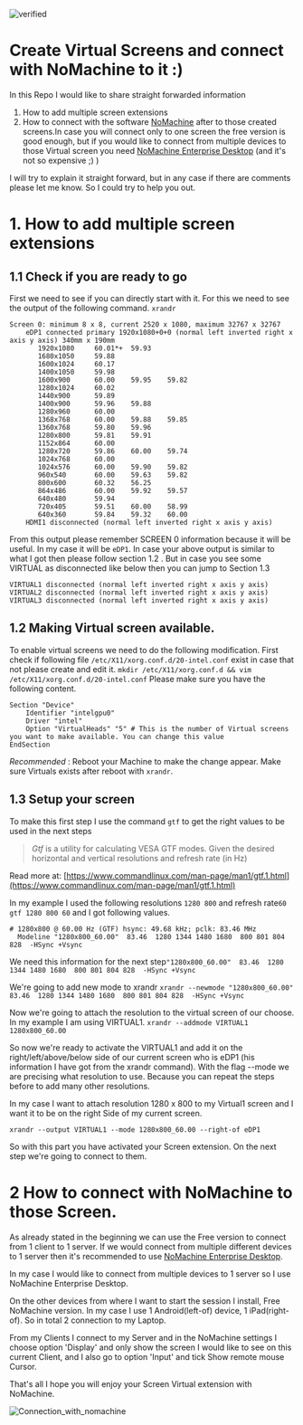 ![verified](https://badgen.net/badge/verified/ubunt16.04/green)

# Create Virtual Screens and connect with NoMachine to it :)

In this Repo I would like to share straight forwarded information 
1. How to add multiple screen extensions
2. How to connect with the software [NoMachine](https://nomachine.com) after to those created screens.In case you will connect only to one screen the free version is good enough, but if you would like to connect from multiple devices to those Virtual screen you need [NoMachine Enterprise Desktop](https://www.nomachine.com/enterprise-desktop) (and it's not so expensive ;) )

I will try to explain it straight forward, but in any case if there are comments please let me know.
So I could try to help you out.

# 1. How to add multiple screen extensions
## 1.1 Check if you are ready to go
First we need to see if you can directly start with it. For this we need to see the output of the following command.
`xrandr`

    Screen 0: minimum 8 x 8, current 2520 x 1080, maximum 32767 x 32767
        eDP1 connected primary 1920x1080+0+0 (normal left inverted right x axis y axis) 340mm x 190mm
           1920x1080     60.01*+  59.93  
           1680x1050     59.88  
           1600x1024     60.17  
           1400x1050     59.98  
           1600x900      60.00    59.95    59.82  
           1280x1024     60.02  
           1440x900      59.89  
           1400x900      59.96    59.88  
           1280x960      60.00  
           1368x768      60.00    59.88    59.85  
           1360x768      59.80    59.96  
           1280x800      59.81    59.91  
           1152x864      60.00  
           1280x720      59.86    60.00    59.74  
           1024x768      60.00  
           1024x576      60.00    59.90    59.82  
           960x540       60.00    59.63    59.82  
           800x600       60.32    56.25  
           864x486       60.00    59.92    59.57  
           640x480       59.94  
           720x405       59.51    60.00    58.99  
           640x360       59.84    59.32    60.00  
        HDMI1 disconnected (normal left inverted right x axis y axis)

From this output please remember SCREEN 0 information because it will be useful. In my case it will be `eDP1`.
In case your above output is similar to what I got then please follow section 1.2 .
But in case you see some VIRTUAL as disconnected like below then you can jump to Section  1.3

    VIRTUAL1 disconnected (normal left inverted right x axis y axis)
    VIRTUAL2 disconnected (normal left inverted right x axis y axis)
    VIRTUAL3 disconnected (normal left inverted right x axis y axis)

 
## 1.2 Making Virtual screen available.
To enable virtual screens we need to do the following modification.
First check if following file `/etc/X11/xorg.conf.d/20-intel.conf` exist in case that not please create and edit it.
`mkdir /etc/X11/xorg.conf.d && vim /etc/X11/xorg.conf.d/20-intel.conf`
Please make sure you have the following content.

    Section "Device"
        Identifier "intelgpu0"
        Driver "intel"
        Option "VirtualHeads" "5" # This is the number of Virtual screens you want to make available. You can change this value
    EndSection

*Recommended* :  Reboot your Machine to make the change appear.
Make sure Virtuals exists after reboot with `xrandr`.

## 1.3 Setup your screen
To make this first step I use the command `gtf` to get the right values to be used in the next steps
> _Gtf_ is a utility for calculating VESA GTF modes. Given the desired horizontal and vertical resolutions and refresh rate (in Hz)  
  
Read more at: [https://www.commandlinux.com/man-page/man1/gtf.1.html](https://www.commandlinux.com/man-page/man1/gtf.1.html)

In my example I used the following resolutions `1280 800` and refresh rate`60` 
`gtf 1280 800 60`
and I got following values.
  

    # 1280x800 @ 60.00 Hz (GTF) hsync: 49.68 kHz; pclk: 83.46 MHz
      Modeline "1280x800_60.00"  83.46  1280 1344 1480 1680  800 801 804 828  -HSync +Vsync
We need this information for the next step`"1280x800_60.00"  83.46  1280 1344 1480 1680  800 801 804 828  -HSync +Vsync`

We're going to add new mode to xrandr
`xrandr --newmode "1280x800_60.00"  83.46  1280 1344 1480 1680  800 801 804 828  -HSync +Vsync`

Now we're going to attach the resolution to the virtual screen of our choose. In my example I am using VIRTUAL1.
`xrandr --addmode VIRTUAL1 1280x800_60.00`

So now we're ready to activate the VIRTUAL1 and add it on the right/left/above/below side of our current screen who is eDP1 (his information I have got from the xrandr command). With the flag --mode we are precising what resolution to use. Because you can repeat the steps before to add many other resolutions.

In my case I want to attach resolution 1280 x 800 to my Virtual1 screen and I want it to be on the right Side of my current screen.

`xrandr --output VIRTUAL1 --mode 1280x800_60.00 --right-of eDP1`

So with this part you have activated your Screen extension.
On the next step we're going to connect to them.

# 2 How to connect with NoMachine to those Screen.

As already stated in the beginning we can use the Free version to connect from 1 client to 1 server. If we would connect from multiple different devices to 1 server then it's recommended to use [NoMachine Enterprise Desktop](https://www.nomachine.com/enterprise-desktop).

In my case I would like to connect from multiple devices to 1 server so I use NoMachine Enterprise Desktop.

On the other devices from where I want to start the session I install, Free NoMachine version.
In my case I use 1 Android(left-of) device, 1 iPad(right-of). So in total 2 connection to my Laptop.
 
From my Clients I connect to my Server and in the NoMachine settings I choose option 'Display' and only show the screen I would like to see on this current Client, and I also go to option 'Input' and tick Show remote mouse Cursor. 


That's all I hope you will enjoy your Screen Virtual extension with NoMachine.

![Connection_with_nomachine](https://repository-images.githubusercontent.com/214096850/0554f780-ef99-11e9-8c9f-500185f85953)
